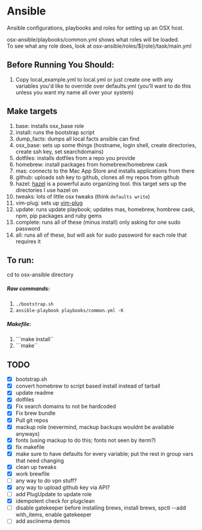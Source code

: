 # Ansible
Ansible configurations, playbooks and roles for setting up an OSX host.

osx-ansible/playbooks/common.yml shows what roles will be loaded.\
To see what any role does, look at osx-ansible/roles/${role}/task/main.yml

## Before Running You Should:
1. Copy local_example.yml to local.yml or just create one with any variables you'd like to override over defaults.yml (you'll want to do this unless you want my name all over your system)

## Make targets
1. base: installs osx_base role
2. install: runs the bootstrap script
3. dump_facts: dumps all local facts ansible can find
4. osx_base: sets up some things (hostname, login shell, create directories, create ssh key, set searchdomains)
5. dotfiles: installs dotfiles from a repo you provide
6. homebrew: install packages from homebrew/homebrew cask
7. mas: connects to the Mac App Store and installs applications from there
8. github: uploads ssh key to github, clones all my repos from github
9. hazel: [hazel](https://www.noodlesoft.com/) is a powerful auto organizing tool. this target sets up the directories I use hazel on
10. tweaks: lots of little osx tweaks (think `defaults write`)
11. vim-plug: sets up [vim-plug](https://github.com/junegunn/vim-plug)
12. update: runs update playbook; updates mas, homebrew, hombrew cask, npm, pip packages and ruby gems
13. complete: runs all of these (minus install) only asking for one sudo password
14. all: runs all of these, but will ask for sudo password for each role that requires it

## To run:
cd to osx-ansible directory

##### Raw commands:
1. ```./bootstrap.sh```
2. ```ansible-playbook playbooks/common.yml -K```

##### Makefile:
1. ```make install``
2. ```make``

## TODO
- [x] bootstrap.sh
- [x] convert homebrew to script based install instead of tarball
- [x] update readme
- [x] dotfiles
- [x] Fix search domains to not be hardcoded
- [x] Fix brew bundle
- [x] Pull git repos
- [x] mackup role (nevermind, mackup backups wouldnt be available anyways)
- [x] fonts (using mackup to do this; fonts not seen by iterm?)
- [x] fix makefile
- [x] make sure to have defaults for every variable; put the rest in group vars that need changing
- [x] clean up tweaks
- [x] work brewfile
- [ ] any way to do vpn stuff?
- [x] any way to upload github key via API?
- [ ] add PlugUpdate to update role
- [x] idempotent check for plugclean
- [ ] disable gatekeeper before installing brews, install brews, spctl --add with_items, enable gatekeeper
- [ ] add asciinema demos
